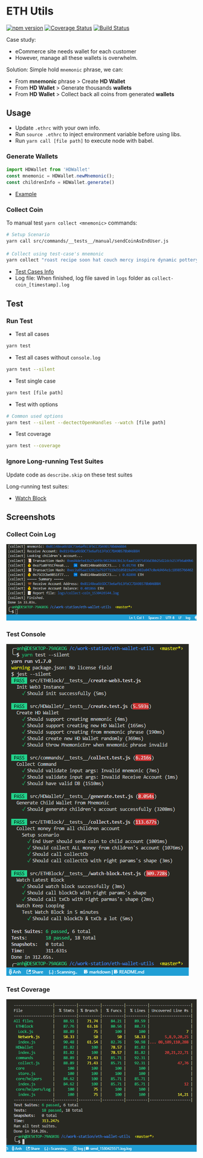 # ETH Utils

[![npm version](https://badge.fury.io/js/eth-wallet-utils.svg)](https://badge.fury.io/js/eth-wallet-utils)
[![Coverage Status](https://coveralls.io/repos/github/hoanganh25991/eth-wallet-utils/badge.svg?branch=master)](https://coveralls.io/github/hoanganh25991/eth-wallet-utils?branch=master)
[![Build Status](https://travis-ci.org/hoanganh25991/eth-wallet-utils.svg?branch=master)](https://travis-ci.org/hoanganh25991/eth-wallet-utils)

Case study:

+ eCommerce site needs wallet for each customer
+ However, manage all these wallets is overwhelm.

Solution: Simple hold `mnemonic` phrase, we can:

+ From __mnemonic__ phrase > Create __HD Wallet__
+ From __HD Wallet__ > Generate thousands __wallets__
+ From __HD Wallet__ > Collect back all coins from generated __wallets__

## Usage

+ Update `.ethrc` with your own info.
+ Run `source .ethrc` to inject environment variable before using libs.
+ Run `yarn call [file path]` to execute node with babel.

### Generate Wallets

```js
import HDWallet from 'HDWallet'
const mnemonic = HDWallet.newMnemonic();
const childrenInfo = HDWallet.generate()
```

+ [Example](examples/generate-wallets.js)

### Collect Coin

To manual test `yarn collect <mnemonic>` commands:

```bash
# Setup Scenario
yarn call src/commands/__tests__/manual/sendCoinAsEndUser.js

# Collect using test-case's mnemonic
yarn collect "roast recipe soon hat couch mercy inspire dynamic pottery smooth bubble arrest"
```

+ [Test Cases Info](src/commands/__tests__/manual/test-cases.js)
+ Log file: When finished, log file saved in `logs` folder as `collect-coin_[timestamp].log`

## Test

### Run Test

+ Test all cases

```bash
yarn test
```

+ Test all cases without `console.log`

```bash
yarn test --silent
```

+ Test single case

```bash
yarn test [file path]
```

+ Test with options

```bash
# Common used options
yarn test --silent --dectectOpenHandles --watch [file path]
```

+ Test coverage

```bash
yarn test --coverage
```

### Ignore Long-running Test Suites

Update code as `describe.skip` on these test suites

Long-running test suites:

+ [Watch Block](src/ETHBlock/__tests__/watch-block.test.js)

## Screenshots

### Collect Coin Log

![Collect Log](docs/images/collect-log-2018-07-01_133112.png)

### Test Console

![Test Cases](docs/images/test-console2018-07-01_131601.png)

### Test Coverage

![Test Coverage](docs/images/coverage-2018-07-01_131601.png)